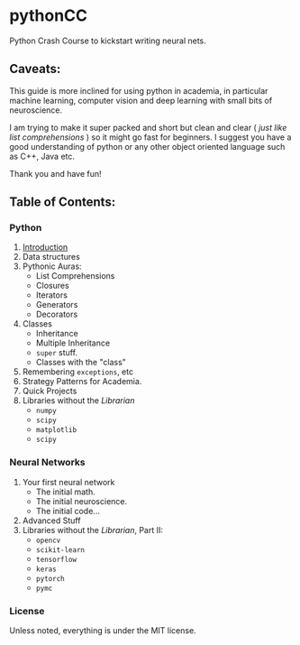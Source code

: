 # pythonCC
Python Crash Course to kickstart writing neural nets.

## Caveats:

This guide is more inclined for using python in academia, in particular machine learning, computer vision and deep learning with small bits of neuroscience.

I am trying to make it super packed and short but clean and clear ( _just like list comprehensions_ ) so it might go fast for beginners. I suggest you have a good understanding of python or any other object oriented language such as C++, Java etc.

Thank you and have fun!

## Table of Contents:

### Python

1. [Introduction](https://github.com/sudoankit/pythonCC/blob/master/python-intro.md)
2. Data structures
3. Pythonic Auras:
	* List Comprehensions
	* Closures
	* Iterators
	* Generators
	* Decorators
4. Classes
	* Inheritance
	* Multiple Inheritance
	* `super` stuff.
	* Classes with the "class"
5. Remembering `exceptions`, etc
6. Strategy Patterns for Academia.
8. Quick Projects
9. Libraries without the _Librarian_
	* `numpy`
	* `scipy`
	* `matplotlib`
	* `scipy`

### Neural Networks

1. Your first neural network
	* The initial math.
	* The initial neuroscience.
	* The initial code...
2. Advanced Stuff
3. Libraries without the _Librarian_, Part II:
	* `opencv`
	* `scikit-learn`
	* `tensorflow`
	* `keras`
	* `pytorch`
	* `pymc`


### License

Unless noted, everything is under the MIT license.
